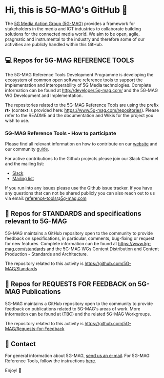 # Hi, this is 5G-MAG's GitHub 👋

The [5G Media Action Group (5G-MAG)](https://www.5g-mag.com) provides a framework for stakeholders in the media and ICT industries to collaborate building solutions for the connected media world. We aim to be open, agile, pragmatic and instrumental to the industry and therefore some of our activities are publicly handled within this GitHub.

## 💻 Repos for 5G-MAG REFERENCE TOOLS
The 5G-MAG Reference Tools Development Programme is developing the ecosystem of common open software reference tools to support the implementation and interoperability of 5G Media technologies. Complete information can be found at http://developer.5g-mag.com/ and the 5G-MAG WG Development and Implementation.

The repositories related to the 5G-MAG Reference Tools are using the prefix **rt-** (context is provided here: https://www.5g-mag.com/repositories). Please refer to the README and the documentation and Wikis for the project you wish to use.

### 5G-MAG Reference Tools - How to participate

Please find all relevant information on how to contribute on our [website](https://www.5g-mag.com/reference-tools) and our community [guide](https://www.5g-mag.com/community).

For active contributions to the Github projects please join our Slack Channel and the mailing list:

* [Slack](https://5g-mag.slack.com)
* [Mailing list](https://groups.google.com/g/5g-mag-reference-tools)

If you run into any issues please use the Github issue tracker.
If you have any questions that can not be shared publicly you can also reach out to us via email: [reference-tools@5g-mag.com](mailto:reference-tools@5g-mag.com)

## 🔧 Repos for STANDARDS and specifications relevant to 5G-MAG 
5G-MAG maintains a GitHub repository open to the community to provide feedback on specifications, in particular, comments, bug-fixing or request for new features. Complete information can be found at https://www.5g-mag.com/standards and the 5G-MAG WGs Content Distribution and Content Production - Standards and Architecture.

The repository related to this activity is https://github.com/5G-MAG/Standards

## 📢 Repos for REQUESTS FOR FEEDBACK on 5G-MAG Publications 
5G-MAG maintains a GitHub repository open to the community to provide feedback on publications related to 5G-MAG's areas of work.
More information can be found at (TBC) and the related 5G-MAG Workgroups.

The repository related to this activity is https://github.com/5G-MAG/Requests-for-Feedback

## 📧 Contact
For general information about 5G-MAG, [send us an e-mail](mailto:info@5g-mag.com). For 5G-MAG Reference Tools, follow the instructions [here](https://www.5g-mag.com/community).

Enjoy! 💪
